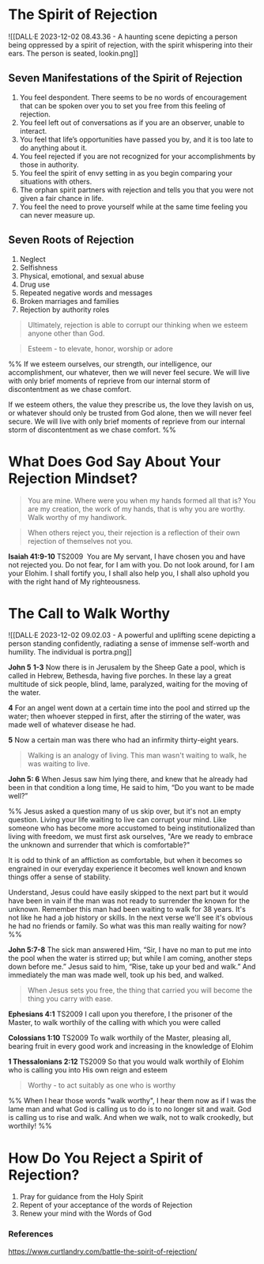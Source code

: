 # The Spirit of Rejection

![[DALL·E 2023-12-02 08.43.36 - A haunting scene depicting a person being oppressed by a spirit of rejection, with the spirit whispering into their ears. The person is seated, lookin.png]]

## Seven Manifestations of the Spirit of Rejection

1. You feel despondent. There seems to be no words of encouragement that can be spoken over you to set you free from this feeling of rejection. 
2. You feel left out of conversations as if you are an observer, unable to interact.
3. You feel that life’s opportunities have passed you by, and it is too late to do anything about it. 
4. You feel rejected if you are not recognized for your accomplishments by those in authority. 
5. You feel the spirit of envy setting in as you begin comparing your situations with others. 
6. The orphan spirit partners with rejection and tells you that you were not given a fair chance in life. 
7. You feel the need to prove yourself while at the same time feeling you can never measure up.

## Seven Roots of Rejection

1. Neglect
2. Selfishness
3. Physical, emotional, and sexual abuse
4. Drug use
5. Repeated negative words and messages
6. Broken marriages and families
7. Rejection by authority roles


> Ultimately, rejection is able to corrupt our thinking when we esteem anyone other than God. 

> Esteem - to elevate, honor, worship or adore

%% If we esteem ourselves, our strength, our intelligence, our accomplishment, our whatever, then we will never feel secure. We will live with only brief moments of reprieve from our internal storm of discontentment as we chase comfort.

If we esteem others, the value they prescribe us, the love they lavish on us, or whatever should only be trusted from God alone, then we will never feel secure. We will live with only brief moments of reprieve from our internal storm of discontentment as we chase comfort. %%


# What Does God Say About Your Rejection Mindset?

> You are mine. Where were you when my hands formed all that is? You are my creation, the work of my hands, that is why you are worthy. Walk worthy of my handiwork.

> When others reject you, their rejection is a reflection of their own rejection of themselves not you.

**Isaiah‬ ‭41:9-10** TS2009 
You are My servant, I have chosen you and have not rejected you. Do not fear, for I am with you. Do not look around, for I am your Elohim. I shall fortify you, I shall also help you, I shall also uphold you with the right hand of My righteousness.

# The Call to Walk Worthy

![[DALL·E 2023-12-02 09.02.03 - A powerful and uplifting scene depicting a person standing confidently, radiating a sense of immense self-worth and humility. The individual is portra.png]]

**John 5**
**1-3** Now there is in Jerusalem by the Sheep Gate a pool, which is called in Hebrew, Bethesda, having five porches. In these lay a great multitude of sick people, blind, lame, paralyzed, waiting for the moving of the water. 

**4** For an angel went down at a certain time into the pool and stirred up the water; then whoever stepped in first, after the stirring of the water, was made well of whatever disease he had. 

**5** Now a certain man was there who had an infirmity thirty-eight years. 

> Walking is an analogy of living. This man wasn't waiting to walk, he was waiting to live.

**John 5: 6** 
When Jesus saw him lying there, and knew that he already had been in that condition a long time, He said to him, “Do you want to be made well?”

%% Jesus asked a question many of us skip over, but it's not an empty question. Living your life waiting to live can corrupt your mind. Like someone who has become more accustomed to being institutionalized than living with freedom, we must first ask ourselves, "Are we ready to embrace the unknown and surrender that which is comfortable?"

It is odd to think of an affliction as comfortable, but when it becomes so engrained in our everyday experience it becomes well known and known things offer a sense of stability.

Understand, Jesus could have easily skipped to the next part but it would have been in vain if the man was not ready to surrender the known for the unknown. Remember this man had been waiting to walk for 38 years. It's not like he had a job history or skills. In the next verse we'll see it's obvious he had no friends or family. So what was this man really waiting for now? %%

**John 5:7-8**
The sick man answered Him, “Sir, I have no man to put me into the pool when the water is stirred up; but while I am coming, another steps down before me.” Jesus said to him, “Rise, take up your bed and walk.” And immediately the man was made well, took up his bed, and walked.

> When Jesus sets you free, the thing that carried you will become the thing you carry with ease.


**Ephesians 4:1** TS2009
I call upon you therefore, I the prisoner of the Master, to walk worthily of the calling with which you were called

**Colossians 1:10** TS2009
To walk worthily of the Master, pleasing all, bearing fruit in every good work and increasing in the knowledge of Elohim

**1 Thessalonians 2:12** TS2009
So that you would walk worthily of Elohim who is calling you into His own reign and esteem

> Worthy - to act suitably as one who is worthy

%% When I hear those words "walk worthy", I hear them now as if I was the lame man and what God is calling us to do is to no longer sit and wait. God is calling us to rise and walk. And when we walk, not to walk crookedly, but worthily! %%

# How Do You Reject a Spirit of Rejection?

1. Pray for guidance from the Holy Spirit
2. Repent of your acceptance of the words of Rejection
3. Renew your mind with the Words of God

### References
https://www.curtlandry.com/battle-the-spirit-of-rejection/